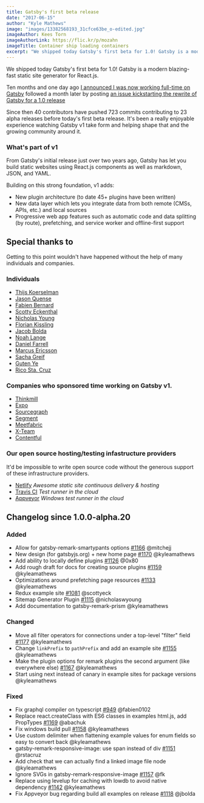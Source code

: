 ```yaml
---
title: Gatsby's first beta release
date: "2017-06-15"
author: "Kyle Mathews"
image: "images/13382568193_31cfce63be_o-edited.jpg"
imageAuthor: Kees Torn
imageAuthorLink: https://flic.kr/p/mozahn
imageTitle: Container ship loading containers
excerpt: "We shipped today Gatsby's first beta for 1.0! Gatsby is a modern blazing-fast static site generator for React.js…"
---
```

We shipped today Gatsby's first beta for 1.0! Gatsby is a modern blazing-fast static site generator for React.js.

Ten months and one day ago [I announced I was now working full-time on Gatsby](https://www.bricolage.io/gatsby-open-source-work/) followed a month later by posting [an issue kickstarting the rewrite of Gatsby for a 1.0 release](https://github.com/gatsbyjs/gatsby/issues/419)

Since then 40 contributors have pushed 723 commits contributing to 23 alpha releases before today's first beta release. It's been a really enjoyable experience watching Gatsby v1 take form and helping shape that and the growing community around it.

### What's part of v1

From Gatsby's initial release just over two years ago, Gatsby has let you build static websites using React.js components as well as markdown, JSON, and YAML.

Building on this strong foundation, v1 adds:

* New plugin architecture (to date 45+ plugins have been written)
* New data layer which lets you integrate data from both remote (CMSs, APIs, etc.) and local sources
* Progressive web app features such as automatic code and data splitting (by route), prefetching, and service worker and offline-first support

## Special thanks to

Getting to this point wouldn't have happened without the help of many individuals and companies.

### Individuals

* [Thijs Koerselman](https://github.com/0x80)
* [Jason Quense](https://github.com/jquense)
* [Fabien Bernard](https://github.com/fabien0102)
* [Scotty Eckenthal](https://github.com/scottyeck)
* [Nicholas Young](https://github.com/nicholaswyoung)
* [Florian Kissling](https://github.com/fk)
* [Jacob Bolda](https://github.com/jbolda)
* [Noah Lange](https://github.com/noahlange)
* [Daniel Farrell](https://github.com/danielfarrell)
* [Marcus Ericsson](https://github.com/mericsson)
* [Sacha Greif](https://github.com/SachaG)
* [Guten Ye](https://github.com/gutenye)
* [Rico Sta. Cruz](https://github.com/rstacruz)

### Companies who sponsored time working on Gatsby v1.

* [Thinkmill](https://www.thinkmill.com.au/)
* [Expo](https://expo.io/)
* [Sourcegraph](https://about.sourcegraph.com/)
* [Segment](https://segment.com)
* [Meetfabric](https://meetfabric.com/)
* [X-Team](https://x-team.com/)
* [Contentful](https://www.contentful.com/)

### Our open source hosting/testing infastructure providers

It'd be impossible to write open source code without the generous support of these infrastructure providers.

* [Netlify](https://www.netlify.com/) *Awesome static site continuous delivery & hosting*
* [Travis CI](https://travis-ci.org) *Test runner in the cloud*
* [Appveyor](https://www.appveyor.com/) *Windows test runner in the cloud*

## Changelog since 1.0.0-alpha.20

### Added

* Allow for gatsby-remark-smartypants options [#1166](https://github.com/gatsbyjs/gatsby/pull/1166) @mitchejj
* New design (for gatsbyjs.org) + new home page [#1170](https://github.com/gatsbyjs/gatsby/pull/1170) @kyleamathews
* Add ability to locally define plugins [#1126](https://github.com/gatsbyjs/gatsby/pull/1126) @0x80
* Add rough draft for docs for creating source plugins [#1159](https://github.com/gatsbyjs/gatsby/pull/1159) @kyleamathews
* Optimizations around prefetching page resources [#1133](https://github.com/gatsbyjs/gatsby/pull/1133) @kyleamathews
* Redux example site [#1081](https://github.com/gatsbyjs/gatsby/pull/1081) @scottyeck
* Sitemap Generator Plugin [#1115](https://github.com/gatsbyjs/gatsby/pull/1115) @nicholaswyoung
* Add documentation to gatsby-remark-prism @kyleamathews

### Changed

* Move all filter operators for connections under a top-level "filter" field [#1177](https://github.com/gatsbyjs/gatsby/pull/1177) @kyleamathews
* Change `linkPrefix` to `pathPrefix` and add an example site [#1155](https://github.com/gatsbyjs/gatsby/pull/1155) @kyleamathews
* Make the plugin options for remark plugins the second argument (like everywhere else) [#1167](https://github.com/gatsbyjs/gatsby/pull/1167) @kyleamathews
* Start using next instead of canary in example sites for package versions @kyleamathews

### Fixed

* Fix graphql compiler on typescript [#949](https://github.com/gatsbyjs/gatsby/pull/949) @fabien0102
* Replace react.createClass with ES6 classes in examples html.js, add PropTypes [#1169](https://github.com/gatsbyjs/gatsby/pull/1169) @abachuk
* Fix windows build pull [#1158](https://github.com/gatsbyjs/gatsby/pull/1158) @kyleamathews
* Use custom delimiter when flattening example values for enum fields so easy to convert back @kyleamathews
* gatsby-remark-responsive-image: use span instead of div [#1151](https://github.com/gatsbyjs/gatsby/pull/1151) @rstacruz
* Add check that we can actually find a linked image file node @kyleamathews
* Ignore SVGs in gatsby-remark-responsive-image [#1157](https://github.com/gatsbyjs/gatsby/pull/1157) @fk
* Replace using levelup for caching with lowdb to avoid native dependency [#1142](https://github.com/gatsbyjs/gatsby/pull/1142) @kyleamathews
* Fix Appveyor bug regarding build all examples on release [#1118](https://github.com/gatsbyjs/gatsby/pull/1118) @jbolda